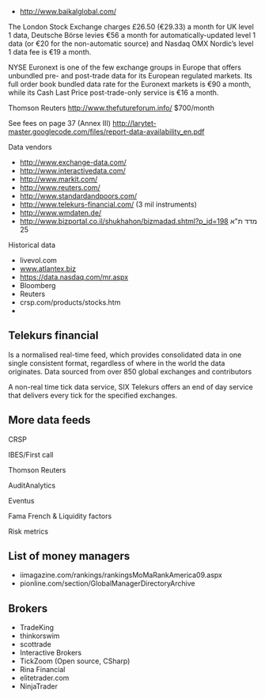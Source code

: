   * http://www.baikalglobal.com/


The London Stock Exchange charges £26.50 (€29.33) a month for UK level 1 data, Deutsche Börse levies €56 a month for automatically-updated level 1 data (or €20 for the non-automatic source) and Nasdaq OMX Nordic’s level 1 data fee is €19 a month.

NYSE Euronext is one of the few exchange groups in Europe that offers unbundled pre- and post-trade data for its European regulated markets. Its full order book bundled data rate for the Euronext markets is €90 a month, while its Cash Last Price post-trade-only service is €16 a month.

Thomson Reuters http://www.thefutureforum.info/  $700/month


See fees on page 37 (Annex III) http://larytet-master.googlecode.com/files/report-data-availability_en.pdf

Data vendors
  * http://www.exchange-data.com/
  * http://www.interactivedata.com/
  * http://www.markit.com/
  * http://www.reuters.com/
  * http://www.standardandpoors.com/
  * http://www.telekurs-financial.com/  (3 mil instruments)
  * http://www.wmdaten.de/
  * http://www.bizportal.co.il/shukhahon/bizmadad.shtml?p_id=198   מדד ת"א 25


Historical data
  * livevol.com
  * www.atlantex.biz
  * https://data.nasdaq.com/mr.aspx
  * Bloomberg
  * Reuters
  * crsp.com/products/stocks.htm
  * 

## Telekurs financial ##

Is a normalised real-time feed, which provides consolidated data in one single consistent format, regardless of where in the world the data originates. Data sourced from over 850 global exchanges and contributors

A non-real time tick data service, SIX Telekurs offers an end of day service that delivers every tick for the specified exchanges.


## More data feeds ##
CRSP

IBES/First call

Thomson Reuters

AuditAnalytics

Eventus

Fama French & Liquidity factors

Risk metrics


## List of money managers ##
  * iimagazine.com/rankings/rankingsMoMaRankAmerica09.aspx
  * pionline.com/section/GlobalManagerDirectoryArchive

## Brokers ##
  * TradeKing
  * thinkorswim
  * scottrade
  * Interactive Brokers
  * TickZoom (Open source, CSharp)
  * Rina Financial
  * elitetrader.com
  * NinjaTrader


